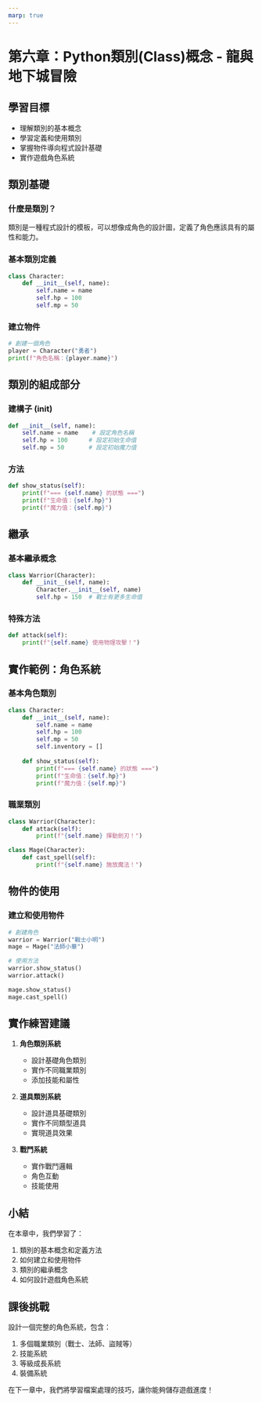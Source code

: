 ```yaml
---
marp: true
---
```


# 第六章：Python類別(Class)概念 - 龍與地下城冒險

## 學習目標
- 理解類別的基本概念
- 學習定義和使用類別
- 掌握物件導向程式設計基礎
- 實作遊戲角色系統

## 類別基礎

### 什麼是類別？
類別是一種程式設計的模板，可以想像成角色的設計圖，定義了角色應該具有的屬性和能力。

### 基本類別定義
```python
class Character:
    def __init__(self, name):
        self.name = name
        self.hp = 100
        self.mp = 50
```

### 建立物件
```python
# 創建一個角色
player = Character("勇者")
print(f"角色名稱：{player.name}")
```

## 類別的組成部分

### 建構子 (__init__)
```python
def __init__(self, name):
    self.name = name    # 設定角色名稱
    self.hp = 100      # 設定初始生命值
    self.mp = 50       # 設定初始魔力值
```

### 方法
```python
def show_status(self):
    print(f"=== {self.name} 的狀態 ===")
    print(f"生命值：{self.hp}")
    print(f"魔力值：{self.mp}")
```

## 繼承

### 基本繼承概念
```python
class Warrior(Character):
    def __init__(self, name):
        Character.__init__(self, name)
        self.hp = 150  # 戰士有更多生命值
```

### 特殊方法
```python
def attack(self):
    print(f"{self.name} 使用物理攻擊！")
```

## 實作範例：角色系統

### 基本角色類別
```python
class Character:
    def __init__(self, name):
        self.name = name
        self.hp = 100
        self.mp = 50
        self.inventory = []
        
    def show_status(self):
        print(f"=== {self.name} 的狀態 ===")
        print(f"生命值：{self.hp}")
        print(f"魔力值：{self.mp}")
```

### 職業類別
```python
class Warrior(Character):
    def attack(self):
        print(f"{self.name} 揮動劍刃！")

class Mage(Character):
    def cast_spell(self):
        print(f"{self.name} 施放魔法！")
```

## 物件的使用

### 建立和使用物件
```python
# 創建角色
warrior = Warrior("戰士小明")
mage = Mage("法師小華")

# 使用方法
warrior.show_status()
warrior.attack()

mage.show_status()
mage.cast_spell()
```

## 實作練習建議

1. **角色類別系統**
   - 設計基礎角色類別
   - 實作不同職業類別
   - 添加技能和屬性

2. **道具類別系統**
   - 設計道具基礎類別
   - 實作不同類型道具
   - 實現道具效果

3. **戰鬥系統**
   - 實作戰鬥邏輯
   - 角色互動
   - 技能使用

## 小結

在本章中，我們學習了：
1. 類別的基本概念和定義方法
2. 如何建立和使用物件
3. 類別的繼承概念
4. 如何設計遊戲角色系統

## 課後挑戰

設計一個完整的角色系統，包含：
1. 多個職業類別（戰士、法師、盜賊等）
2. 技能系統
3. 等級成長系統
4. 裝備系統

在下一章中，我們將學習檔案處理的技巧，讓你能夠儲存遊戲進度！
